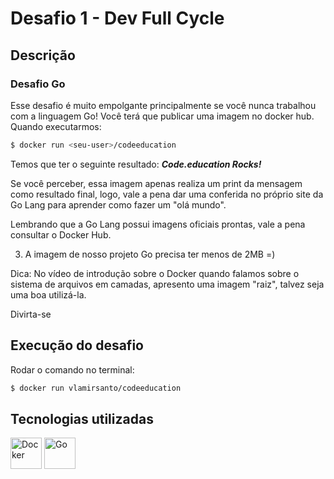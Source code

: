 # Desafio 1 - Dev Full Cycle

## Descrição

### Desafio Go

Esse desafio é muito empolgante principalmente se você nunca trabalhou com a linguagem Go!
Você terá que publicar uma imagem no docker hub. Quando executarmos:

```sh
$ docker run <seu-user>/codeeducation
```

Temos que ter o seguinte resultado: **_Code.education Rocks!_**

Se você perceber, essa imagem apenas realiza um print da mensagem como resultado final, logo, vale a pena dar uma conferida no próprio site da Go Lang para aprender como fazer um "olá mundo".

Lembrando que a Go Lang possui imagens oficiais prontas, vale a pena consultar o Docker Hub.

3. A imagem de nosso projeto Go precisa ter menos de 2MB =)

Dica: No vídeo de introdução sobre o Docker quando falamos sobre o sistema de arquivos em camadas, apresento uma imagem "raiz", talvez seja uma boa utilizá-la.

Divirta-se

## Execução do desafio

Rodar o comando no terminal:

```sh
$ docker run vlamirsanto/codeeducation
```

## Tecnologias utilizadas

<p float="left">
  <img width="50" height="50" title="Docker" alt="Docker" src="https://cdn.jsdelivr.net/gh/devicons/devicon/icons/docker/docker-original-wordmark.svg" />
  <img width="50" height="50" title="Go" alt="Go" src="https://cdn.jsdelivr.net/gh/devicons/devicon/icons/go/go-original.svg" />
</p>
